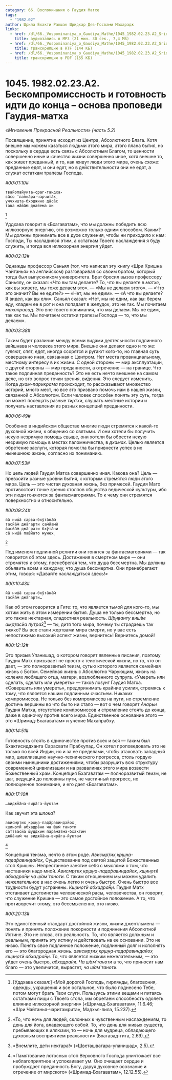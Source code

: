 ```yaml
---
category: 66. Воспоминания о Гаудия Матхе
tags:
  - "1982.02"
author: Шрила Бхакти Ракшак Шридхар Дев-Госвами Махарадж
links:
  - href: /dl/66._Vospominaniya_o_Gaudiya_Mathe/1045_1982.02.23.A2_SridharMj_Beskompromissnost_i_gotovnost_idti_do_konca--osnova_propovedi_Gaudiya-matha.mp3
    title: аудиозапись в MP3 (21 мин. 30 сек., 7,4 МБ)
  - href: /dl/66._Vospominaniya_o_Gaudiya_Mathe/1045_1982.02.23.A2_SridharMj_Beskompromissnost_i_gotovnost_idti_do_konca--osnova_propovedi_Gaudiya-matha.rtf
    title: транскрипцию в RTF (144 КБ)
  - href: /dl/66._Vospominaniya_o_Gaudiya_Mathe/1045_1982.02.23.A2_SridharMj_Beskompromissnost_i_gotovnost_idti_do_konca--osnova_propovedi_Gaudiya-matha.pdf
    title: транскрипцию в PDF (155 КБ)
---
```


# 1045. 1982.02.23.A2. Бескомпромиссность и готовность идти до конца – основа проповеди Гаудия-матха

*«Мгновения Прекрасной Реальности» (часть 5.2)*

Посвящение, принятие исходит из Центра, Абсолютного Блага. Хотя внешне мы можем казаться людьми этого мира, этого плана бытия, но поскольку в сердце есть связь с Абсолютным Благом, то ценности совершенно иные и качество жизни совершенно иное, хотя внешне то, как живет преданный, и то, как живут люди этого мира, очень схоже: преданные едят, и они едят, но в действительности они не едят, а служат остаткам трапезы Господа.

*#00:01:10#*

    твайопайукта-сраг-гандха-
    ва̄со ’лан̇ка̄ра-чарчита̄х̣
    уччхиш̣т̣а-бходжино да̄са̄с
    тава ма̄йа̄м̇ джайема хи
[^_ftn1]

Уддхава говорит в «Бхагаватам», что мы должны победить всю иллюзорную энергию, это возможно только одним способом. Каким? Мы должны принимать все в духе служения, чтобы ни приходило к нам: Господи, Ты насладился этим, а остаткам Твоего наслаждения я буду служить, и тогда вся иллюзорная энергия уйдет.

*#00:02:12#*

Однажды профессор Саньял (тот, что написал эту книгу «Шри Кришна Чайтанья» на английском) разговаривал со своим братом, который тогда был выпускником университета. Брат бросил вызов профессору Саньялу, он сказал: «Что вы там делаете? То, что вы делаете в *матхе*, как вы живете, мы тоже делаем это». — «Мы не делаем этого». — «Что это значит? Вы не едите?» — «Нет, мы не едим». — «А что вы делаете? Я видел, как вы ели». Саньял сказал: «Нет, мы не едим, как вы: берем еду, кладем ее в рот и она попадает в желудок, это не так. Мы почитаем *махапрасад*. Это вне твоего понимания, что мы делаем. Мы не едим, так как ты. Мы почитаем остатки трапезы Господа — то, что мы делаем».

*#00:03:38#*

Таким будет различие между всеми видами деятельности подлинного вайшнава и человека этого мира. Внешне они делают одно и то же: гуляют, спят, едят, иногда ссорятся и ругают кого-то, но главная суть совершенно иная, связанная с Центром. Нет места провинциальному, местному интересу в их жизни. С одной стороны — мир эксплуатации, с другой стороны — мир преданности, а отречение — на границе. Что такое подлинная преданность? Это не есть нечто внешнее на самом деле, но это вопрос точки зрения, ви́дения. Это следует изменить. Когда *дхам-парикрама* происходит, то рассказывают множество историй, много мест, но все это призвано помочь нам в нашей жизни, связанной с Абсолютом. Если человек способен понять эту суть, тогда он может посещать разные *тиртхи*, слушать местные истории и получать наставления из разных концепций преданности.

*#00:06:49#*

Особенно в индийском обществе многие люди стремятся к какой-то духовной жизни, к общению со святыми. И они хотели бы получить некую незримую помощь свыше, они хотели бы обрести некую незримую помощь в местах паломничества, в *дхамах.* Целью является обретение заслуги, которая помогла бы привнести успех в их нынешнюю жизнь, согласно их пониманию.

*#00:07:53#*

Но цель людей Гаудия Матха совершенно иная. Какова она? Цель — превзойти разные уровни бытия, к которым стремятся люди этого мира. Цель — это чистая духовная жизнь, без примесей. Гаудия Матх противостоит точке зрения столпов общества ведической культуры, ибо эти люди гоняются за фантасмагориями. То к чему они стремятся поверхностно и относительно.

*#00:09:24#*

    йа̄ ниш́а̄ сарва-бхӯта̄на̄м̇
    тасйа̄м̇ джа̄гарти сам̇йамӣ
    йасйа̄м̇ джа̄грати бхӯта̄ни
    са̄ ниш́а̄ паш́йато мунех̣
[^_ftn2]

Под именем подлинной религии они гонятся за фантасмагориями — так говорится об этом здесь. Достижения в смертном мире — они стремятся к этому, пренебрегая тем, что душа бессмертна. Мы должны объявить всем и каждому, что душа бессмертна. Они пренебрегают этим, говоря: «Давайте наслаждаться здесь!»

*#00:10:43#*

    йа̄ ниш́а̄ сарва-бхӯта̄на̄м̇
    тасйа̄м̇ джа̄гарти…

Как об этом говорится в Гите: то, что является тьмой для кого-то, мы хотим жить в этом измерении бытия. Душа не только бессмертна, но это также нектарная, сладостная реальность. *Ш́р̣н̣ванту виш́ве амр̣тасйа путра̄х̣*[^_ftn3] — ты, дитя того мира, почему ты страдаешь так тяжко? Вы все стали жертвами мира смерти, но у вас есть непостижимо высокий аспект жизни, вернитесь! Вернитесь домой!

*#00:12:12#*

Это призыв Упанишад, о котором говорят явленные писания, поэтому Гаудия Матх призывает не просто к теистической жизни, но то, что он дает, — это полноразвитый теизм, сутью которого является семейная жизнь с Богом. Семейная жизнь с Абсолютно Чарующим, жизнь на коленях любящего отца, матери, возлюбленного супруга. «Умереть или сделать, сделать или умереть» — таков лозунг Гаудия Матха. «Совершить или умереть», предпринимать крайние усилия, стремясь к тому, что является нашим подлинным счастьем. Никаких компромиссов. Не только без компромиссов на пути, но стремление достичь вершины во что бы то ни стало — вот о чем говорят *Ачарьи* Гаудия Матха, отсутствие компромиссов и стремление стоять до конца, даже в одиночку против всего мира. Единственное основание этого — это «Шримад-Бхагаватам» и учение Махапрабху.

*#00:14:51#*

Готовность стоять в одиночестве против всех и вся — таким был Бхактисиддханта Сарасвати Прабхупад. Он хотел проповедовать это не только по всей Индии, но и за ее пределами, чтобы атаковать западный мир, цивилизацию научно-технического прогресса, столь гордую своими нынешними достижениями, чтобы разрушить всю структуру современной цивилизации и на развалинах этого мира возвести Божественный храм. Концепция Бхагаватам — полноразвитый теизм, не шаг, ведущий до половины пути, не частичный прогресс, но полноценное понимание, и его дает «Бхагаватам».

*#00:17:10#*

    …виджн̃а̄на-вира̄га-йуктам

Как звучит эта *шлока*?

    ависмр̣тих̣ кр̣ш̣н̣а-пада̄равиндайох̣
    кш̣ин̣отй абхадра̄н̣и ча ш́ам̇ таноти
    саттвасйа ш́уддхим̇ парама̄тма-бхактим̇
    джн̃а̄нам̇ ча виджн̃а̄на-вира̄га-йуктам
[^_ftn4]

Концепция теизма, нечто в этом роде. *Ависмр̣тих̣ кр̣ш̣н̣а-пада̄равиндайох̣*. Существование под святой защитой Божественных стоп Кришны. Непрестанное занятие себя с мыслями о том, что наставники надо мной. *Ависмр̣тих̣ кр̣ш̣н̣а-пада̄равиндайох̣, кш̣ин̣отй абхадра̄н̣и ча ш́ам̇ таноти.* С таким отношением мы можем удалить нежелательное в нас очень легко и очень быстро. Очень быстро все трудности будут устранены. *Кш̣ин̣отй абхадра̄н̣и*. Гаудия Матх отстаивает достоинства человеческой расы, человечества, он говорит, что служение Кришне — это самое достойное положение. А то, что противоречит этому, это бессмысленно, это низко.

*#00:20:13#*

Это единственный стандарт достойной жизни, жизни джентльмена — понять и принять положение покорности и подчинения Абсолютной Истине. Это не слова, это реальность. То, что является должным и реальным, принять эту истину и действовать на ее основании. Это не низко. Понять свое подлинное положение, подлинный долг и исполнять его — это благородная жизнь. *ависмр̣тих̣ кр̣ш̣н̣а-пада̄равиндайох̣ кш̣ин̣отй абхадра̄н̣и*. То, что является низким нежелательным, — это уйдет очень быстро, *абхадра̄н̣и. Ча ш́ам̇ таноти* а то, что приносит нам благо — это увеличится, вырастет, *ча ш́ам̇ таноти.*



[^_ftn1]: [Уддхава сказал:] «Мой дорогой Господь, гирлянды, благовония, одежды, украшения и все остальное, что было поднесено Тебе, потом могут брать Твои слуги. Пользуясь этими вещами и питаясь остатками пищи с Твоего стола, мы обретаем способность одолеть влияние иллюзорной энергии» («Шримад-Бхагаватам», 11.6.46; «Шри Чайтанья-чаритамрита», Мадхья-лила, 15.237).

[^_ftn2]: «То, что ночь для людей, склонных к чувственным наслаждениям, то день для йога, владеющего собой. То, что день для живых существ, пребывающих в иллюзии, то — ночь для мудреца, обладающего духовным восприятием реальности» (Бхагавад-гита, 2.69).

[^_ftn3]: «Внемлите, дети нектара!» («Шветашватара-упанишад», 2.5).

[^_ftn4]: «Памятование лотосных стоп Верховного Господа уничтожает все неблагоприятное и успокаивает ум. Оно очищает сердце и пробуждает преданность Богу, даруя духовное осознание и отречение от мирского» («Шримад-Бхагаватам», 12.12.55).

